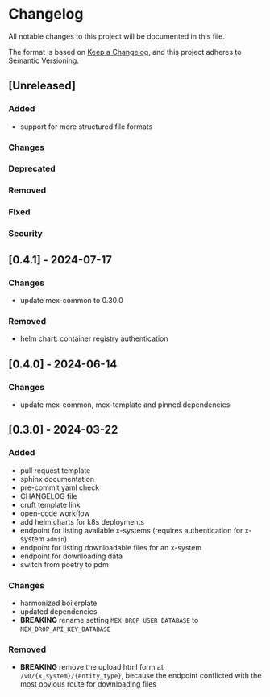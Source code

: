# Changelog

All notable changes to this project will be documented in this file.

The format is based on [Keep a Changelog](https://keepachangelog.com/en/1.0.0/),
and this project adheres to [Semantic Versioning](https://semver.org/spec/v2.0.0.html).

## [Unreleased]

### Added

- support for more structured file formats

### Changes

### Deprecated

### Removed

### Fixed

### Security

## [0.4.1] - 2024-07-17

### Changes

- update mex-common to 0.30.0

### Removed

- helm chart: container registry authentication

## [0.4.0] - 2024-06-14

### Changes

- update mex-common, mex-template and pinned dependencies

## [0.3.0] - 2024-03-22

### Added

- pull request template
- sphinx documentation
- pre-commit yaml check
- CHANGELOG file
- cruft template link
- open-code workflow
- add helm charts for k8s deployments
- endpoint for listing available x-systems (requires authentication for x-system `admin`)
- endpoint for listing downloadable files for an x-system
- endpoint for downloading data
- switch from poetry to pdm

### Changes

- harmonized boilerplate
- updated dependencies
- **BREAKING** rename setting `MEX_DROP_USER_DATABASE` to `MEX_DROP_API_KEY_DATABASE`

### Removed

- **BREAKING** remove the upload html form at `/v0/{x_system}/{entity_type}`,
  because the endpoint conflicted with the most obvious route for downloading files
